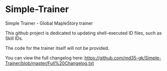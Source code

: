 # Simple-Trainer
Simple Trainer - Global MapleStory trainer

This github project is dedicated to updating shell-executed ID files, such as Skill IDs.

The code for the trainer itself will not be provided.

You can view the full changelog here: https://github.com/md35-gk/Simple-Trainer/blob/master/Full%20Changelog.txt
